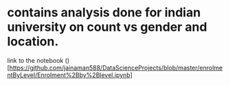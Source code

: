 # contains analysis done for indian university on count vs gender and location.
link to the notebook ()[https://github.com/jainaman588/DataScienceProjects/blob/master/enrolmentByLevel/Enrolment%2Bby%2Blevel.ipynb]
